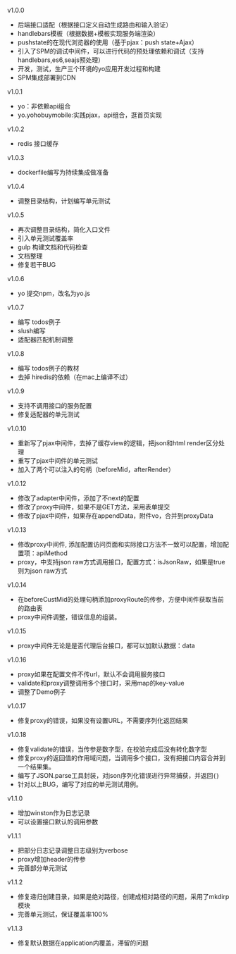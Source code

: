 v1.0.0

* 后端接口适配（根据接口定义自动生成路由和输入验证）
* handlebars模板（根据数据+模板实现服务端渲染）
* pushstate的在现代浏览器的使用（基于pjax：push state+Ajax）
* 引入了SPM的调试中间件，可以进行代码的预处理依赖和调试（支持handlebars,es6,seajs预处理）
* 开发，测试，生产三个环境的yo应用开发过程和构建
* SPM集成部署到CDN

v1.0.1

* yo：非依赖api组合
* yo.yohobuymobile:实践pjax，api组合，逛首页实现

v1.0.2

* redis 接口缓存

v1.0.3

* dockerfile编写为持续集成做准备

v1.0.4

* 调整目录结构，计划编写单元测试

v1.0.5

* 再次调整目录结构，简化入口文件
* 引入单元测试覆盖率
* gulp 构建文档和代码检查
* 文档整理
* 修复若干BUG

v1.0.6

* yo 提交npm，改名为yo.js

v1.0.7

* 编写 todos例子
* slush编写
* 适配器匹配机制调整

v1.0.8
* 编写 todos例子的教材
* 去掉 hiredis的依赖（在mac上编译不过）

v1.0.9

* 支持不调用接口的服务配置
* 修复适配器的单元测试

v1.0.10

* 重新写了pjax中间件，去掉了缓存view的逻辑，把json和html render区分处理
* 重写了pjax中间件的单元测试
* 加入了两个可以注入的句柄（beforeMid，afterRender）

v1.0.12

* 修改了adapter中间件，添加了不next的配置
* 修改了proxy中间件，如果不是GET方法，采用表单提交
* 修改了pjax中间件，如果存在appendData，附件vo，合并到proxyData

v1.0.13

* 修改proxy中间件, 添加配置访问页面和实际接口方法不一致可以配置，增加配置项：apiMethod
* proxy，中支持json raw方式调用接口，配置方式：isJsonRaw，如果是true则为json raw方式

v1.0.14

* 在beforeCustMid的处理句柄添加proxyRoute的传参，方便中间件获取当前的路由表
* proxy中间件调整，错误信息的组装。

v1.0.15

* proxy中间件无论是是否代理后台接口，都可以加默认数据：data

v1.0.16

* proxy如果在配置文件不传url，默认不会调用服务接口
* validate和proxy调整调用多个接口时，采用map的key-value
* 调整了Demo例子

v1.0.17
* 修复proxy的错误，如果没有设置URL，不需要序列化返回结果

v1.0.18
* 修复validate的错误，当传参是数字型，在校验完成后没有转化数字型
* 修复proxy的返回值的作用域问题，当调用多个接口，没有把接口内容合并到一个结果集。
* 编写了JSON.parse工具封装，对json序列化错误进行异常捕获，并返回`{}`
* 针对以上BUG，编写了对应的单元测试用例。

v1.1.0
* 增加winston作为日志记录
* 可以设置接口默认的调用参数

v1.1.1
* 把部分日志记录调整日志级别为verbose
* proxy增加header的传参
* 完善部分单元测试

v1.1.2
* 修复递归创建目录，如果是绝对路径，创建成相对路径的问题，采用了mkdirp模块
* 完善单元测试，保证覆盖率100%

v1.1.3
* 修复默认数据在application内覆盖，滞留的问题